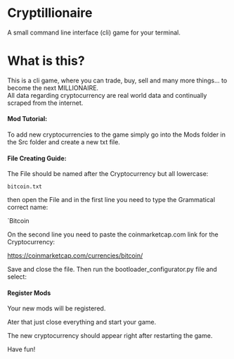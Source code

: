 # Cryptillionaire
A small command line interface (cli) game for your terminal.

# What is this?
This is a cli game, where you can trade, buy, sell and many more things... to become the next MILLIONAIRE.  
All data regarding cryptocurrency are real world data and continually scraped from the internet.



#### Mod Tutorial:

To add new cryptocurrencies to the game simply go into the Mods folder in the Src folder and create a new txt file.

#### File Creating Guide:

The File should be named after the Cryptocurrency but all lowercase:

`bitcoin.txt`

then open the File and in the first line you need to type the Grammatical correct name:

`Bitcoin

On the second line you need to paste the coinmarketcap.com link for the Cryptocurrency:

https://coinmarketcap.com/currencies/bitcoin/

Save and close the file. Then run the bootloader_configurator.py file and select:

#### Register Mods

Your new mods will be registered.

Ater that just close everything and start your game.

The new cryptocurrency should appear right after restarting the game.

Have fun!

